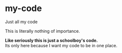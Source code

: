 # my-code
Just all my code

This is literally nothing of importance.

**Like seriously this is just a schoolboy's code.**\
Its only here because I want my code to be in one place.
